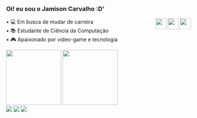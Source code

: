 ### Oi! eu sou o Jamison Carvalho :D'

<img align="right" width="30" src="https://cdn.jsdelivr.net/gh/devicons/devicon/icons/javascript/javascript-plain.svg"/>
<img align="right" width="30" src="https://cdn.jsdelivr.net/gh/devicons/devicon/icons/html5/html5-plain.svg"/>
<img align="right" width="30" src="https://cdn.jsdelivr.net/gh/devicons/devicon/icons/css3/css3-plain.svg" /> 

• 💻 Em busca de mudar de carreira <br>
• 📚 Estudante de Ciência da Computação <br>
• 🎮 Apaixonado por video-game e tecnologia 

<div>
  <img height = "150em" src = "https://github-readme-stats.vercel.app/api?username=JamisonCarvalho&show_icons=true&theme=radical"> 
  <img height = "150em" src = "https://github-readme-stats.vercel.app/api/top-langs/?username=JamisonCarvalho&show_icons=true&theme=radical">
</div>

<div>
  <a href="https://www.instagram.com/jamisoncarvalhodev/" target="_blank"><img src="https://img.shields.io/badge/-Instagram-%23E4405F?style=for-the-badge&logo=instagram&logoColor=white" target="_blank"></a> 
  <a href = "mailto:jamisoncarvalho26@gmail.com"><img src="https://img.shields.io/badge/-Gmail-%23333?style=for-the-badge&logo=gmail&logoColor=white" target="_blank"></a>
  <a href="https://www.linkedin.com/in/jamison-carvalho-5a0a85230/" target="_blank"><img src="https://img.shields.io/badge/-LinkedIn-%230077B5?style=for-the-badge&logo=linkedin&logoColor=white" target="_blank"></a>
</div>
